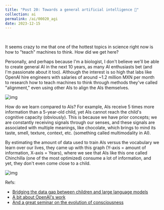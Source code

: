 ```yaml
---
title: "Post 20: Towards a general artificial intelligence 🧠"
collection: ai
permalink: /ai/00020_agi
date: 2023-12-15
---
```


&nbsp;


It seems crazy to me that one of the hottest topics in science right now is how to "teach" machines to think. How did we get here?

Personally, and perhaps because I'm a biologist, I don't believe we'll be able to create general AI in the next 10 years,
as many AI enthusiasts bet (and I'm passionate about it too). Although the interest is so high that labs like OpenAI hire 
engineers with salaries of around ~1.2 million MXN per month to research how to teach machines to think through methods 
they've called "alignment," even using other AIs to align the AIs themselves.

![img](https://miangoar.github.io/images/ai/00020_agi.jpg)

How do we learn compared to AIs? For example, AIs receive 5 times more information than a 5-year-old child, yet AIs cannot 
reach the child's cognitive capacity (obviously). This is because we have prior concepts; we are constantly receiving signals 
through our senses, and these signals are associated with multiple meanings, like chocolate, which brings to mind its taste, 
smell, texture, context, etc. (something called multimodality in AI).

By estimating the amount of data used to train AIs versus the vocabulary we learn over our lives, they came up with this 
graph (Y-axis = amount of information, X-axis = Years), where we see that AIs like this one called Chinchilla (one of the 
most optimized) consume a lot of information, and yet, they don't even come close to a child.

![img](https://miangoar.github.io//images/ai/00020_agi2.jpg)

Refs:
* [Bridging the data gap between children and large language models](https://osf.io/preprints/psyarxiv/qzbgx)
* [A bit about OpenAI's work](https://openai.com/research/weak-to-strong-generalization)
* [And a great seminar on the evolution of consciousness](https://www.youtube.com/watch?v=9QWaZp_2I1k)
